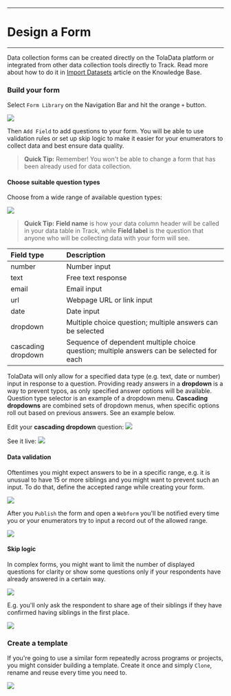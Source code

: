 ****
# Design a Form
---

Data collection forms can be created directly on the TolaData platform or integrated from other data collection tools directly to Track. Read more about how to do it in [Import Datasets](https://help.toladata.com/en/track/import-datasets.html) article on the Knowledge Base.

### Build your form 

Select `Form Library` on the Navigation Bar and hit the orange `+` button. 

![](/assets_en/add_form.PNG)

Then `Add Field` to add questions to your form. You will be able to use validation rules or set up skip logic to make it easier for your enumerators to collect data and best ensure data quality.

> **Quick Tip:** Remember! You won't be able to change a form that has been already used for data collection.

#### Choose suitable question types
Choose from a wide range of available question types:

![](/assets_en/form_fields.PNG)

> **Quick Tip:** **Field name** is how your data column header will be called in your data table in Track, while **Field label** is the question that anyone who will be collecting data with your form will see. 

| Field type | Description |
| :--- | :--- |
| number | Number input |
| text | Free text response |
| email | Email input |
| url | Webpage URL or link input |
| date | Date input |
| dropdown | Multiple choice question; multiple answers can be selected |
| cascading dropdown | Sequence of dependent multiple choice question; multiple answers can be selected for each |

TolaData will only allow for a specified data type (e.g. text, date or number) input in response to a question. Providing ready answers in a **dropdown** is a way to prevent typos, as only specified answer options will be available. Question type selector is an example of a dropdown menu. **Cascading dropdowns** are combined sets of dropdown menus, when specific options roll out based on previous answers. See an example below. 

Edit your **cascading dropdown** question:
![](/assets_en/casc1.PNG)

See it live:
![](/assets_en/casc.gif)

#### Data validation

Oftentimes you might expect answers to be in a specific range, e.g. it is unusual to have 15 or more siblings and you might want to prevent such an input. To do that, define the accepted range while creating your form.

![](/assets_en/val1.PNG)

After you `Publish` the form and open a `Webform` you'll be notified every time you or your enumerators try to input a record out of the allowed range.

![](/assets_en/val2.PNG)

#### Skip logic

In complex forms, you might want to limit the number of displayed questions for clarity or show some questions only if your respondents have already answered in a certain way.

![](/assets_en/skip1.PNG)

E.g. you'll only ask the respondent to share age of their siblings if they have confirmed having siblings in the first place.

![](/assets_en/skip2.gif)

### Create a template

If you're going to use a similar form repeatedly across programs or projects, you might consider building a template. Create it once and simply `Clone`, rename and reuse every time you need to.

![](/assets_en/template.PNG)



  


